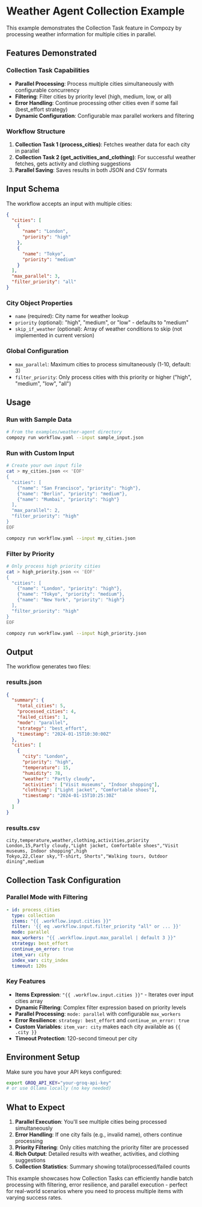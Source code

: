 # Weather Agent Collection Example

This example demonstrates the Collection Task feature in Compozy by processing weather information for multiple cities in parallel.

## Features Demonstrated

### Collection Task Capabilities
- **Parallel Processing**: Process multiple cities simultaneously with configurable concurrency
- **Filtering**: Filter cities by priority level (high, medium, low, or all)
- **Error Handling**: Continue processing other cities even if some fail (best_effort strategy)
- **Dynamic Configuration**: Configurable max parallel workers and filtering

### Workflow Structure
1. **Collection Task 1 (process_cities)**: Fetches weather data for each city in parallel
2. **Collection Task 2 (get_activities_and_clothing)**: For successful weather fetches, gets activity and clothing suggestions
3. **Parallel Saving**: Saves results in both JSON and CSV formats

## Input Schema

The workflow accepts an input with multiple cities:

```json
{
  "cities": [
    {
      "name": "London",
      "priority": "high"
    },
    {
      "name": "Tokyo", 
      "priority": "medium"
    }
  ],
  "max_parallel": 3,
  "filter_priority": "all"
}
```

### City Object Properties
- `name` (required): City name for weather lookup
- `priority` (optional): "high", "medium", or "low" - defaults to "medium"
- `skip_if_weather` (optional): Array of weather conditions to skip (not implemented in current version)

### Global Configuration
- `max_parallel`: Maximum cities to process simultaneously (1-10, default: 3)
- `filter_priority`: Only process cities with this priority or higher ("high", "medium", "low", "all")

## Usage

### Run with Sample Data
```bash
# From the examples/weather-agent directory
compozy run workflow.yaml --input sample_input.json
```

### Run with Custom Input
```bash
# Create your own input file
cat > my_cities.json << 'EOF'
{
  "cities": [
    {"name": "San Francisco", "priority": "high"},
    {"name": "Berlin", "priority": "medium"},
    {"name": "Mumbai", "priority": "high"}
  ],
  "max_parallel": 2,
  "filter_priority": "high"
}
EOF

compozy run workflow.yaml --input my_cities.json
```

### Filter by Priority
```bash
# Only process high priority cities
cat > high_priority.json << 'EOF'
{
  "cities": [
    {"name": "London", "priority": "high"},
    {"name": "Tokyo", "priority": "medium"},
    {"name": "New York", "priority": "high"}
  ],
  "filter_priority": "high"
}
EOF

compozy run workflow.yaml --input high_priority.json
```

## Output

The workflow generates two files:

### results.json
```json
{
  "summary": {
    "total_cities": 5,
    "processed_cities": 4,
    "failed_cities": 1,
    "mode": "parallel",
    "strategy": "best_effort",
    "timestamp": "2024-01-15T10:30:00Z"
  },
  "cities": [
    {
      "city": "London",
      "priority": "high",
      "temperature": 15,
      "humidity": 78,
      "weather": "Partly cloudy",
      "activities": ["Visit museums", "Indoor shopping"],
      "clothing": ["Light jacket", "Comfortable shoes"],
      "timestamp": "2024-01-15T10:25:30Z"
    }
  ]
}
```

### results.csv
```csv
city,temperature,weather,clothing,activities,priority
London,15,Partly cloudy,"Light jacket, Comfortable shoes","Visit museums, Indoor shopping",high
Tokyo,22,Clear sky,"T-shirt, Shorts","Walking tours, Outdoor dining",medium
```

## Collection Task Configuration

### Parallel Mode with Filtering
```yaml
- id: process_cities
  type: collection
  items: "{{ .workflow.input.cities }}"
  filter: '{{ eq .workflow.input.filter_priority "all" or ... }}'
  mode: parallel
  max_workers: "{{ .workflow.input.max_parallel | default 3 }}"
  strategy: best_effort
  continue_on_error: true
  item_var: city
  index_var: city_index
  timeout: 120s
```

### Key Features
- **Items Expression**: `"{{ .workflow.input.cities }}"` - Iterates over input cities array
- **Dynamic Filtering**: Complex filter expression based on priority levels
- **Parallel Processing**: `mode: parallel` with configurable `max_workers`
- **Error Resilience**: `strategy: best_effort` and `continue_on_error: true`
- **Custom Variables**: `item_var: city` makes each city available as `{{ .city }}`
- **Timeout Protection**: 120-second timeout per city

## Environment Setup

Make sure you have your API keys configured:

```bash
export GROQ_API_KEY="your-groq-api-key"
# or use Ollama locally (no key needed)
```

## What to Expect

1. **Parallel Execution**: You'll see multiple cities being processed simultaneously
2. **Error Handling**: If one city fails (e.g., invalid name), others continue processing
3. **Priority Filtering**: Only cities matching the priority filter are processed
4. **Rich Output**: Detailed results with weather, activities, and clothing suggestions
5. **Collection Statistics**: Summary showing total/processed/failed counts

This example showcases how Collection Tasks can efficiently handle batch processing with filtering, error resilience, and parallel execution - perfect for real-world scenarios where you need to process multiple items with varying success rates.